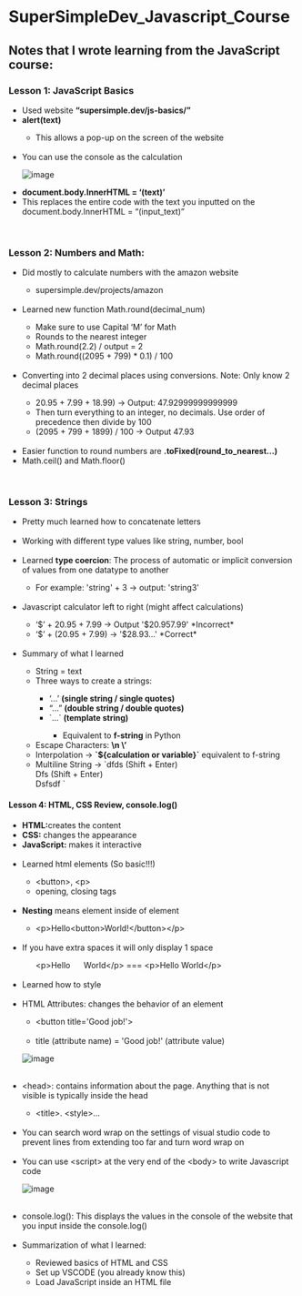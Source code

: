 # SuperSimpleDev_Javascript_Course

<h2>Notes that I wrote learning from the JavaScript course:</h2>

<h3>Lesson 1: JavaScript Basics</h3>
<ul>
  <li>Used website <b>“supersimple.dev/js-basics/”</b></li>
  <li><b>alert(text)</b></li>
  <ul>
        <li>This allows a pop-up on the screen of the website</li>
  </ul>
  <br>
  <li>You can use the console as the calculation</li>
  
  ![image](https://github.com/WCARL12/SuperSimpleDev_Javascript_Course/assets/139624156/29556356-104d-40c5-a9e7-25e16e113ca1)
  
  
  <li><b>document.body.InnerHTML = ‘(text)’</b></li>
  <li>This replaces the entire code with the text you inputted on the document.body.InnerHTML = “(input_text)”</li>
</ul>
<br>
<h3>Lesson 2: Numbers and Math:</h3>
<ul>
  <li>Did mostly to calculate numbers with the amazon website</li>
  <ul>
    <li>supersimple.dev/projects/amazon</li>
  </ul>
  <br>
  <li>Learned new function Math.round(decimal_num)</li>
  <ul>
    <li>Make sure to use Capital ‘M’ for Math</li>
    <li>Rounds to the nearest integer</li>
    <li>Math.round(2.2) / output = 2</li>
    <li>Math.round((2095 + 799) * 0.1) / 100</li>
  </ul>
  <br>
  <li>Converting into 2 decimal places using conversions. Note: Only know 2 decimal places</li>
  <ul>
    <li>20.95 + 7.99 + 18.99) -> Output: 47.92999999999999</li>
    <li>Then turn everything to an integer, no decimals.  Use order of precedence then divide by 100</li>
    <li>(2095 + 799 + 1899) / 100 -> Output 47.93</li>
  </ul>
  <br>
  <li>Easier function to round numbers are <b>.toFixed(round_to_nearest…)</b></li>
  <li>Math.ceil() and Math.floor()</li>
</ul>

<br>
<h3>Lesson 3: Strings</h3>
<ul>
  <li>Pretty much learned how to concatenate letters</li>
  <br>
  <li>Working with different type values like string, number, bool</li>
  <br>
  <li>Learned <b>type coercion</b>: The process of automatic or implicit conversion of values from one datatype to another</li>
  <ul>
    <li>For example: 'string' + 3 -> output: 'string3'</li>
  </ul>
  <br>
  <li>Javascript calculator left to right (might affect calculations)</li>
  <ul>
    <li>‘$’ + 20.95 + 7.99 -> Output '$20.957.99' *Incorrect*</li>
    <li>‘$’ + (20.95 + 7.99) -> '$28.93…' *Correct*</li>
  </ul>
  <br>
  <li>Summary of what I learned</li>
    <ul>
      <li>String = text</li>
      <li>Three ways to create a strings:</li>
      <ul>
        <li>‘...’ <b>(single string / single quotes)</b></li>
        <li>“...” <b>(double string / double quotes)</b></li>
        <li>`...` <b>(template string)</b></li>
        <ul>
          <li>Equivalent to <b>f-string</b> in Python</li>
        </ul>
      </ul>
      <li>Escape Characters: <b>\n \’</b></li>
      <li>Interpolation -> <b>`${calculation or variable}`</b> equivalent to f-string</li>
      <li>Multiline String -> `dfds  (Shift + Enter)<br>
Dfs (Shift + Enter) <br>
Dsfsdf ` 
</li>
    </ul>
</ul>

<h4>Lesson 4: HTML, CSS Review, console.log()</h4>

<ul>
  <li><b>HTML:</b>creates the content</li>
  <li><b>CSS:</b> changes the appearance</li>
  <li><b>JavaScript:</b> makes it interactive</li>
  <br>
  <li>Learned html elements (So basic!!!)</li>
  <ul>
    <li>&lt;button&gt;, &lt;p&gt;</li>
    <li>opening, closing tags</li>
  </ul>
  <br>
  <li><b>Nesting</b> means element inside of element</li>
  <ul>
    <li>&lt;p&gt;Hello&lt;button&gt;World!&lt;/button&gt;&lt;/p&gt;</li>
  </ul>
  <br>
  <li>If you have extra spaces it will only display 1 space</li>
  <ul>
    &lt;p&gt;Hello&nbsp;&nbsp;&nbsp;&nbsp;&nbsp;&nbsp;World&lt;/p&gt; === &lt;p&gt;Hello World&lt;/p&gt;
  </ul>
  <br>
  <li>Learned how to style</li>
  <br>
  <li>HTML Attributes: changes the behavior of an element</li>
  <ul>
    <li>
      &lt;button title='Good job!'&gt;
    </li>
  <br>
    <li>
      title (attribute name) = 'Good job!' (attribute value)
    </li>
  </ul>
  
  ![image](https://github.com/WCARL12/SuperSimpleDev_Javascript_Course/assets/139624156/88dbb235-41b1-4370-b896-521a1483d224)
  
  <br>
  <li>&lt;head&gt;: contains information about the page. Anything that is not visible is typically inside the head</li>
  <ul>
    <li>&lt;title&gt;. &lt;style&gt;...</li>
  </ul>
  <br>
  <li>You can search word wrap on the settings of visual studio code to prevent lines from extending too far and turn word wrap on</li>
  <br>
  <li>You can use &lt;script&gt; at the very end of the &lt;body&gt; to write Javascript code</li>
  
  ![image](https://github.com/WCARL12/SuperSimpleDev_Javascript_Course/assets/139624156/fbfb4dde-f737-4108-a4c0-e55945c56da0)

  <br>
<li>console.log(): This displays the values in the console of the website that you input inside the console.log()</li>
  <br>
<li>Summarization of what I learned:</li>
<ul>
  <li>Reviewed basics of HTML and CSS</li>
  <li>Set up VSCODE (you already know this)</li>
  <li>Load JavaScript inside an HTML file <script>, onclick=’’ </li>
  <li>Comments</li>
  <li>Console.log()</li>
</ul>
</ul>

<h4>Lesson 5 Variables:</h4>
<ul>
  <li>What is a variable?</li>
  <ul>
    <li>A variable is a container where we can save a value and use it later</li>
  </ul>
  <br>
  <li>Ways to create variables:</li>
  <ul>
    <li>let x = 1</li>
    <li>const = 2</li>
    <li>var = 3</li>
  </ul>
  <br>
  <li>Variable Rules:</li>
  <ul>
    <li>Can't use special words / reserved words</li>
    <li>Can’t start with a number</li>
    <li>Can’t use special characters except: $ _</li>
  </ul>
  
  ![image](https://github.com/WCARL12/SuperSimpleDev_Javascript_Course/assets/139624156/40d3dd8c-f298-40f4-a10a-6bb9cf2eccc9)

![image](https://github.com/WCARL12/SuperSimpleDev_Javascript_Course/assets/139624156/421ad0fc-3ece-48ce-9e51-a4877b840ceb)

<li><b>;</b> means the end of an instruction</li>
<ul>
  <li>let x = 12; console.log(x); console.log(‘hello’);</li>
</ul>
  <br>
<li>Creating and reassigning variables</li>
<ul>
  <li>Creating variables -> let y = ‘Hello’;</li>
  <li>Reassigning variables -> y = ‘World’</li>
  <li>Note you do not need to use the “let” again if you want to reassign a new value inside a variable. “let” is for assigning new variables that has not been created yet.</li>
</ul>
  <br>
<li>Learned how to make buttons interactive in the website using Javascript ‘onclick’ and ‘variables’:</li>

![image](https://github.com/WCARL12/SuperSimpleDev_Javascript_Course/assets/139624156/7e52074a-0403-4adf-b0ad-7859671c0afa)

<li>Variable Re-assignment Shortcuts</li>

![image](https://github.com/WCARL12/SuperSimpleDev_Javascript_Course/assets/139624156/c1855d4e-5103-4b95-8c98-1a591473dd8f)

  <br>
<li>Naming Conventions:</li>

![image](https://github.com/WCARL12/SuperSimpleDev_Javascript_Course/assets/139624156/62ff9c32-3ec7-4018-b86d-8cf7da36efd5)

Note: Can't use kebab-case for Javascript. The standard for Javascript is camelCase
<br>
<li>Last thing I learned was "typeof"</li>
<ul>
  <li>console.log(typeof(variable))</li>
</ul>
<br>
<li>Summary of the lesson:</li>
<ul>
  <li>Variables = a way to store values</li>
  <li>Re-assign a variable</li>
  <li>Created the Cart Quantity feature</li>
  <li>Shortcuts for re-assigning a variable</li>
  <li>Naming conventions and best practices</li>
  <li>3 ways to create a variable: let, const, var</li>
</ul>
</ul>

<h4>Lesson 6: Booleans and If-Statements</h4>
<ul>
  <li>What are Booleans?</li>
  <ul>
    <li>Booleans are another type of value</li>
    <li>There are only 2 boolean values:</li>
    <ul>
      <li>True</li>
      <li>False</li>
    </ul>
  </ul>
  <br>
  <li>What is the purpse of booleans?</li>
  <ul>
    <li>A boolean value represents whether something is true or false.</li>
    <ul>
      <li>console.log(3 < 5) -> Output = true</li>
      <li>console.log(3 > 5) -> Output = false</li>
      <li>console.log(typeof(true)) -> Output = boolean</li>
    </ul>
  </ul>
          <br>
        <li>Learned <b>Comparison Operators</b></li>
        <ul>
          <li><b>Note:</b> The “==” operator compares the values on both sides and returns true if they are equal, <b>even if their types are different.</b></li>
          <ul><li>For example: 1 == ‘1’; // true</li></ul>
          <li><b>Note:</b> The “===” operator checks if the values are equal, but it also <b>checks if their types are the same.</b></li>
          <ul>
            <li>For example: 1 === '1'; // false</li>
          </ul>
        </ul>
          <br>
        
![image](https://github.com/WCARL12/SuperSimpleDev_Javascript_Course/assets/139624156/eb3a9f77-3042-4c1c-b673-a378e5b10a26)

  <br>
  <li><b>Order of Operations:</b></li>
  <br>

  ![image](https://github.com/WCARL12/SuperSimpleDev_Javascript_Course/assets/139624156/77a62b2c-4309-4c47-adac-feb93dd4bdb1)

  <li>console.log(3 > 5 - 5)</li>
  <ul>
    <li>This would first do the operation 5 - 5 then do the comparison 3 > 0
</li>
  </ul>
  <li>Comparison Operators have a <b>lower priority</b> than arithmetic operators</li>
  <br>
  <li><b>If Statements</b></li>
  <ul>
    <li>Lets us write multiple group of code and then decide which code to run</li>    
  <br>    
    
![image](https://github.com/WCARL12/SuperSimpleDev_Javascript_Course/assets/139624156/86140af7-5f10-4b9b-911e-8afd2d4876ad)
    <li>Using if-statements if you are old enough to drive:</li>
  <br>    
      ![image](https://github.com/WCARL12/SuperSimpleDev_Javascript_Course/assets/139624156/f2f23925-9ca4-4f6d-b09d-a75678d969d6)    

  </ul>
  <li>Any variable created inside {...} will only exist inside the { ... }</li>
  
![image](https://github.com/WCARL12/SuperSimpleDev_Javascript_Course/assets/139624156/ff827b3f-94db-4a80-91aa-8d07143c815d)

<p>This will result in error since the x variable is only available inside the { … } brackets
It is a local variable not a global variable.
</p>
<br>
  <li><b>Scope</b></li>
  <ul>Allows to avoid naming conflicts like similar to local and global variables</ul>
  <br>
  <li>Learned how to create rock paper scissors</li>\
  
  ![image](https://github.com/WCARL12/SuperSimpleDev_Javascript_Course/assets/139624156/7ae733cf-d769-4efa-ba50-1f0f2ff6dd97)

<li><b>Algorithm</b></li>
<ul>
  <li>An algorith is a set of steps to complete a task or solve a problem</li>
</ul>
<li><b>Math.random()</b></li>
<ul>
  <li>Displays a random floating number between 0 - 1</li>
  <li>Cannot change the value that goes up to or between like 1 - 10</li>
</ul>
<br>
<li><b>Logical Operators:</b></li>
<ul>
  <li><b>&& (AND operator)</b></li>
  <ul>
    <li><b>Both / all conditions must be True</b> in order to be True</li>
    <li>console.log(8 > 5 &&  7< 10) // True</li>
    <li>console.log(1 > 10 && 12 > 10) // False</li>
  </ul>
    <li><b>||</b> (OR operator)</li>
      <ul>
        <li><b>Only one condition of the condition or more must be true</b> in order to be true</li>
        <li>console.log(8 > 2 || 12 < 9) // True</li>
        <li>console.log(9 < 2 || ‘Carl’ === ‘Wico’) // False</li>
      </ul>
    <li><b>!</b> (NOT operator)</li>
      <ul>
        <li>Makes the value the opposite</li>
        <li>console.log(!true) // false</li>
        <li>console.log(!(12 > 2)) // False</li>
        <li>console.log(12 !== 9) // True</li>
      </ul>
          <br>
</ul>
  <li><b>Truthy Value</b></li>
          <ul>
            <li>A value that behaves just like true</li>
          </ul>
          <p>If (3){<br>
	console.log(‘Truthy’)<br>
} // Output is Truthy 
</p>

<li><b>Falsy value</b></li>
<ul>
	<li>A value that behaves just like false</li>
</ul>
<p>If (0){<br>
	console.log(‘Truthy’)<br>
} // No output 
</p>

![image](https://github.com/WCARL12/SuperSimpleDev_Javascript_Course/assets/139624156/381a7240-780d-42ad-88ff-45d6767cc169)
<br>
<li>Truthy and Falsy used for example IRL </li>

![image](https://github.com/WCARL12/SuperSimpleDev_Javascript_Course/assets/139624156/44d323c2-1d18-4c2d-b825-11fe4eafaff8)

<li><b>Shortcuts for If-Statements</b></li>

![image](https://github.com/WCARL12/SuperSimpleDev_Javascript_Course/assets/139624156/7e91e2e1-5eb9-47b5-a9f2-cf8bbdaeb172)

<li><b>Ternary Operator Example:</b></li>
<ul>
	<li>true ? console.log('truthy') : console.log('falsy')</li>

 ![image](https://github.com/WCARL12/SuperSimpleDev_Javascript_Course/assets/139624156/2dacb861-95b0-4580-b507-6f29dd2af211)

<li>let points = 110;<br>
Let type = points > 100 ? ‘gold’ : ‘silver’ ; 
</li>

![image](https://github.com/WCARL12/SuperSimpleDev_Javascript_Course/assets/139624156/23998a43-84dd-4e45-bb6a-4587f6b6b406)

<li>var result = (x > 10) ? "greater than 10" : (x < 5) ? "less than 5" : "between 5 and 10";</li>
</ul>

<li><b>Guard Operator</b></li>
<br>

![image](https://github.com/WCARL12/SuperSimpleDev_Javascript_Course/assets/139624156/9d081245-c298-447c-a836-4e91c0eac1eb)

<ul>
	<li>Similar to: </li>
</ul>

![image](https://github.com/WCARL12/SuperSimpleDev_Javascript_Course/assets/139624156/126f9c62-0bc1-44f6-a77f-560070d8d36d)

<li>Note if the value on the left is already false, it will not have to check the right one if it is true or false since AND operator both needs to be true in order to be true</li>
<li><b>This is a Short Circuit Evaluation</b></li>

<li><b>Default Operator ||</b></li>
<br>

![image](https://github.com/WCARL12/SuperSimpleDev_Javascript_Course/assets/139624156/f30dc35f-0076-4bab-8d07-585d71c31cf1)

<ul>
	<li>Good for getting default values if there is no decision by the user.</li>
</ul>


</ul>


